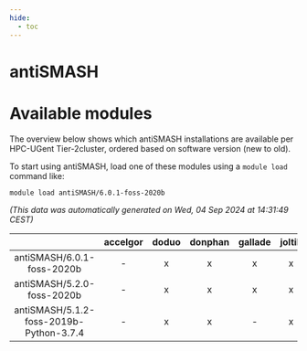 ```yaml
---
hide:
  - toc
---
```


antiSMASH
=========

# Available modules


The overview below shows which antiSMASH installations are available per HPC-UGent Tier-2cluster, ordered based on software version (new to old).

To start using antiSMASH, load one of these modules using a `module load` command like:

```shell
module load antiSMASH/6.0.1-foss-2020b
```

*(This data was automatically generated on Wed, 04 Sep 2024 at 14:31:49 CEST)*  

| |accelgor|doduo|donphan|gallade|joltik|shinx|skitty|
| :---: | :---: | :---: | :---: | :---: | :---: | :---: | :---: |
|antiSMASH/6.0.1-foss-2020b|-|x|x|x|x|-|x|
|antiSMASH/5.2.0-foss-2020b|-|x|x|x|x|-|x|
|antiSMASH/5.1.2-foss-2019b-Python-3.7.4|-|x|x|-|x|-|x|
